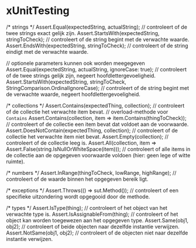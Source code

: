 # xUnitTesting

/*
    strings
*/
Assert.Equal(expectedString, actualString); // controleert of de twee strings exact gelijk zijn.
Assert.StartsWith(expectedString, stringToCheck); // controleert of de string begint met de verwachte waarde.
Assert.EndsWith(expectedString, stringToCheck); // controleert of de string eindigt met de verwachte waarde.

// optionele parameters kunnen ook worden meegegeven
Assert.Equal(expectedString, actualString, ignoreCase: true); // controleert of de twee strings gelijk zijn, negeert hoofdlettergevoeligheid.
Assert.StartsWith(expectedString, stringToCheck, StringComparison.OrdinalIgnoreCase); // controleert of de string begint met de verwachte waarde, negeert hoofdlettergevoeligheid.

/*
    collections
*/
Assert.Contains(expectedThing, collection); // controleert of de collectie het verwachte item bevat.
// overload-methode voor `Contains`
Assert.Contains(collection, item => item.Contains(thingToCheck)); // controleert of de collectie een item bevat dat voldoet aan de voorwaarde.
Assert.DoesNotContain(expectedThing, collection); // controleert of de collectie het verwachte item niet bevat.
Assert.Empty(collection); // controleert of de collectie leeg is.
Assert.All(collection, item => Assert.False(string.IsNullOrWhiteSpace(item))); // controleert of alle items in de collectie aan de opgegeven voorwaarde voldoen (hier: geen lege of witte ruimte).

/*
    numbers
*/
Assert.InRange(thingToCheck, lowRange, highRange); // controleert of de waarde binnen het opgegeven bereik ligt.

/*
    exceptions
*/
Assert.Throws<T>(() => sut.Method()); // controleert of een specifieke uitzondering wordt opgegooid door de methode.

/*
    types
*/
Assert.IsType<T>(thing); // controleert of het object van het verwachte type is.
Assert.IsAssignableFrom<T>(thing); // controleert of het object kan worden toegewezen aan het opgegeven type.
Assert.Same(obj1, obj2); // controleert of beide objecten naar dezelfde instantie verwijzen.
Assert.NotSame(obj1, obj2); // controleert of de objecten niet naar dezelfde instantie verwijzen.
